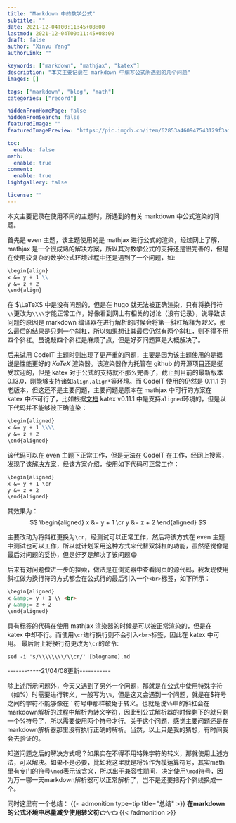 ```yaml
---
title: "Markdown 中的数学公式"
subtitle: ""
date: 2021-12-04T00:11:45+08:00
lastmod: 2021-12-04T00:11:45+08:00
draft: false
author: "Xinyu Yang"
authorLink: ""

keywords: ["markdown", "mathjax", "katex"]
description: "本文主要记录在 markdown 中编写公式所遇到的几个问题"
images: []

tags: ["markdown", "blog", "math"]
categories: ["record"]

hiddenFromHomePage: false
hiddenFromSearch: false
featuredImage: ""
featuredImagePreview: "https://pic.imgdb.cn/item/62853a460947543129f3afc6.jpg"

toc:
  enable: false
math:
  enable: true
comment:
  enable: true
lightgallery: false

license: ""
---
```


<!--more-->

本文主要记录在使用不同的主题时，所遇到的有关 markdown 中公式渲染的问题。

首先是 even 主题，该主题使用的是 mathjax 进行公式的渲染，经过网上了解， mathjax 是一个很成熟的解决方案，所以其对数学公式的支持还是很完善的，但是在使用较复杂的数学公式环境过程中还是遇到了一个问题，如:
```markdown
\begin{align}
x &= y + 1 \\
y &= z + 2
\end{align}
```
在 $\LaTeX$ 中是没有问题的，但是在 hugo 就无法被正确渲染，只有将换行符`\\`更改为`\\\\`才能正常工作，好像看到网上有相关的讨论（没有记录），说导致该问题的原因是 markdown 编译器在进行解析的时候会将第一斜杠解释为*转义*，那么最后的结果是只剩一个斜杠，所以如果想让其最后仍然有两个斜杠，则不得不用四个斜杠。虽说敲四个斜杠是麻烦了点，但是好歹问题算是大概解决了。

后来试用 CodeIT 主题时则出现了更严重的问题，主要是因为该主题使用的是据说是性能更好的 $KaTeX$ 渲染器。该渲染器作为托管在 github 的开源项目还是挺受欢迎的，但是 katex 对于公式的支持就不那么完善了，截止到目前的最新版本 0.13.0，刚能够支持诸如`align,align*`等环境。而 CodeIT 使用的仍然是 0.11.1 的老版本，但这还不是主要问题，主要问题是原本在 mathjax 中可行的方案在 katex 中不可行了，比如根据[文档](https://katex.org/docs/0.11.1/supported.html) katex v0.11.1 中是支持`aligned`环境的，但是以下代码并不能够被正确渲染：
```markdown
\begin{aligned}
x &= y + 1 \\\\
y &= z + 2
\end{aligned}
```
该代码可以在 even 主题下正常工作，但是无法在 CodeIT 在工作，经网上搜索，发现了该[解决方案](https://github.com/halogenica/beautifulhugo/issues/183)，经该方案介绍，使用如下代码可正常工作：
```markdown
\begin{aligned}
x &= y + 1 \cr
y &= z + 2
\end{aligned}
```
其效果为：
$$
\begin{aligned}
x &= y + 1 \cr
y &= z + 2
\end{aligned}
$$

主要改动为将斜杠更换为`\cr`，经测试可以正常工作，然后将该方式在 even 主题中测试也可以工作，所以就计划采用这种方式来代替双斜杠的功能，虽然感觉像是最后对问题的妥协，但是好歹是解决了该问题:joy:

后来有对问题做进一步的探索，做法是在浏览器中查看网页的源代码，我发现使用斜杠做为换行符的方式都会在公式行的最后引入一个`<br>`标签，如下所示：
```html
\begin{aligned}
x &amp;= y + 1 \\ <br>
y &amp;= z + 2
\end{aligned}
```
具有标签的代码在使用 mathjax 渲染器的时候是可以被正常渲染的，但是在 katex 中却不行。而使用`\cr`进行换行则不会引入`<br>`标签，因此在 katex 中可用。
最后附上将换行符更改为`\cr`的命令:
```shell
sed -i 's/\\\\\\\\/\\cr/' [blogname].md
```

------------21/04/08更新-----------

除上述所示问题外，今天又遇到了另外一个问题，那就是在公式中使用特殊字符（如%）时需要进行转义，一般写为`\%`，但是这又会遇到一个问题，就是在\$符号之间的字符不能够像在 \` 符号中那样被免于转义。也就是说`\%`中的斜杠会在markdown解析的过程中解析为转义字符，因此到公式解析器的时候剩下的就只剩一个%符号了，所以需要使用两个符号才行。关于这个问题，感觉主要问题还是在markdown解析器那里没有执行正确的解析。当然，以上只是我的猜想，有时间我会去验证的。

知道问题之后的解决方式呢？如果实在不得不用特殊字符的转义，那就使用上述方法，可以解决。如果不是必要，比如我这里就是将%作为模运算符号，其实math里有专门的符号`\mod`表示该含义，所以出于兼容性期间，决定使用`\mod`符号，因为万一哪一天markdown解析器可以正常解析了，岂不是还要把两个斜线换成一个。

同时这里有一个总结：
{{< admonition type=tip title="总结" >}}
**在markdown的公式环境中尽量减少使用转义符:point_right:`\`:point_left:**
{{< /admonition >}}

